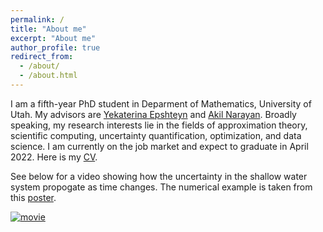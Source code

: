 ```yaml
---
permalink: /
title: "About me"
excerpt: "About me"
author_profile: true
redirect_from: 
  - /about/
  - /about.html
---
```


I am a fifth-year PhD student in Deparment of Mathematics, University of Utah. My advisors are [Yekaterina Epshteyn](http://www.math.utah.edu/~epshteyn/) and [Akil Narayan](http://www.sci.utah.edu/~akil/). Broadly speaking, my research interests lie in the fields of approximation theory, scientific computing, uncertainty quantification, optimization, and data science. I am currently on the job market and expect to graduate in April 2022. Here is my [CV](https://dihandai.github.io/files/CV.pdf).

See below for a video showing how the uncertainty in the shallow water system propogate as time changes. The numerical example is taken from this [poster](https://dihandai.github.io/files/ICERMPoster_Dihan-Dai.pdf).


[![movie](https://dihandai.github.io/wb1-2-cover.png)](https://dihandai.github.io/wb1-2-ten.mp4)

<script type="text/javascript" id="clustrmaps" src="//cdn.clustrmaps.com/map_v2.js?cl=080808&w=200&t=tt&d=VKI9yEshNh9KQ7zxQ4uzqjn52Xg7o7zTkno-mwnXcAg&co=ffffff&cmo=3acc3a&cmn=ff5353&ct=808080"></script>
